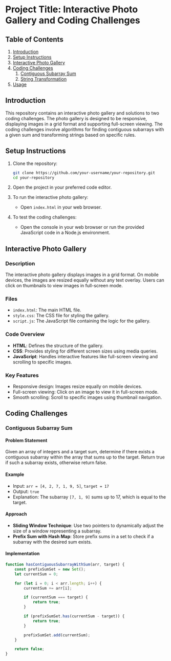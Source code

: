 # Project Title: Interactive Photo Gallery and Coding Challenges

## Table of Contents

1. [Introduction](#introduction)
2. [Setup Instructions](#setup-instructions)
3. [Interactive Photo Gallery](#interactive-photo-gallery)
4. [Coding Challenges](#coding-challenges)
    1. [Contiguous Subarray Sum](#contiguous-subarray-sum)
    2. [String Transformation](#string-transformation)
5. [Usage](#usage)

## Introduction

This repository contains an interactive photo gallery and solutions to two coding challenges. The photo gallery is designed to be responsive, displaying images in a grid format and supporting full-screen viewing. The coding challenges involve algorithms for finding contiguous subarrays with a given sum and transforming strings based on specific rules.

## Setup Instructions

1. Clone the repository:
    ```sh
    git clone https://github.com/your-username/your-repository.git
    cd your-repository
    ```

2. Open the project in your preferred code editor.

3. To run the interactive photo gallery:
    - Open `index.html` in your web browser.

4. To test the coding challenges:
    - Open the console in your web browser or run the provided JavaScript code in a Node.js environment.

## Interactive Photo Gallery

### Description

The interactive photo gallery displays images in a grid format. On mobile devices, the images are resized equally without any text overlay. Users can click on thumbnails to view images in full-screen mode.

### Files

- `index.html`: The main HTML file.
- `style.css`: The CSS file for styling the gallery.
- `script.js`: The JavaScript file containing the logic for the gallery.

### Code Overview

- **HTML**: Defines the structure of the gallery.
- **CSS**: Provides styling for different screen sizes using media queries.
- **JavaScript**: Handles interactive features like full-screen viewing and scrolling to specific images.

### Key Features

- Responsive design: Images resize equally on mobile devices.
- Full-screen viewing: Click on an image to view it in full-screen mode.
- Smooth scrolling: Scroll to specific images using thumbnail navigation.

## Coding Challenges

### Contiguous Subarray Sum

#### Problem Statement

Given an array of integers and a target sum, determine if there exists a contiguous subarray within the array that sums up to the target. Return true if such a subarray exists, otherwise return false.

#### Example

- Input: `arr = [4, 2, 7, 1, 9, 5]`, `target = 17`
- Output: `true`
- Explanation: The subarray `[7, 1, 9]` sums up to 17, which is equal to the target.

#### Approach

- **Sliding Window Technique**: Use two pointers to dynamically adjust the size of a window representing a subarray.
- **Prefix Sum with Hash Map**: Store prefix sums in a set to check if a subarray with the desired sum exists.

#### Implementation

```javascript
function hasContiguousSubarrayWithSum(arr, target) {
    const prefixSumSet = new Set();
    let currentSum = 0;

    for (let i = 0; i < arr.length; i++) {
        currentSum += arr[i];

        if (currentSum === target) {
            return true;
        }

        if (prefixSumSet.has(currentSum - target)) {
            return true;
        }

        prefixSumSet.add(currentSum);
    }

    return false;
}
